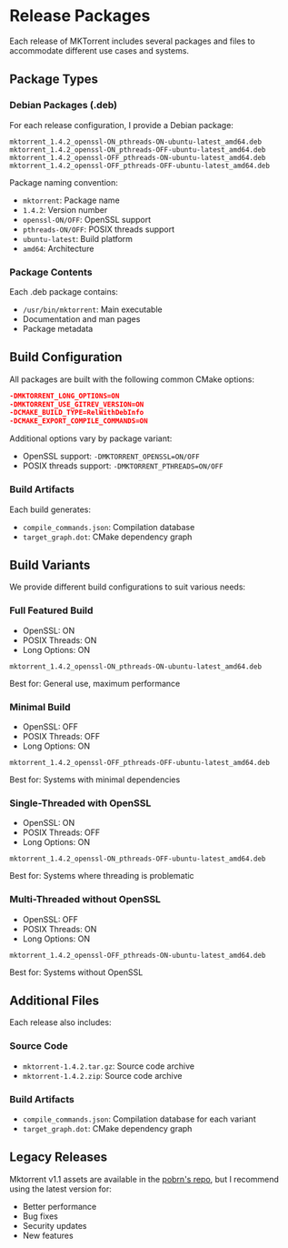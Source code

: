 # Release Packages

Each release of MKTorrent includes several packages and files to accommodate different use cases and systems.

## Package Types

### Debian Packages (.deb)

For each release configuration, I provide a Debian package:

```
mktorrent_1.4.2_openssl-ON_pthreads-ON-ubuntu-latest_amd64.deb
mktorrent_1.4.2_openssl-ON_pthreads-OFF-ubuntu-latest_amd64.deb
mktorrent_1.4.2_openssl-OFF_pthreads-ON-ubuntu-latest_amd64.deb
mktorrent_1.4.2_openssl-OFF_pthreads-OFF-ubuntu-latest_amd64.deb
```

Package naming convention:
- `mktorrent`: Package name
- `1.4.2`: Version number
- `openssl-ON/OFF`: OpenSSL support
- `pthreads-ON/OFF`: POSIX threads support
- `ubuntu-latest`: Build platform
- `amd64`: Architecture

### Package Contents

Each .deb package contains:
- `/usr/bin/mktorrent`: Main executable
- Documentation and man pages
- Package metadata

## Build Configuration

All packages are built with the following common CMake options:

```cmake
-DMKTORRENT_LONG_OPTIONS=ON
-DMKTORRENT_USE_GITREV_VERSION=ON
-DCMAKE_BUILD_TYPE=RelWithDebInfo
-DCMAKE_EXPORT_COMPILE_COMMANDS=ON
```

Additional options vary by package variant:
- OpenSSL support: `-DMKTORRENT_OPENSSL=ON/OFF`
- POSIX threads support: `-DMKTORRENT_PTHREADS=ON/OFF`

### Build Artifacts
Each build generates:
- `compile_commands.json`: Compilation database
- `target_graph.dot`: CMake dependency graph

## Build Variants

We provide different build configurations to suit various needs:

### Full Featured Build
- OpenSSL: ON
- POSIX Threads: ON
- Long Options: ON
```
mktorrent_1.4.2_openssl-ON_pthreads-ON-ubuntu-latest_amd64.deb
```
Best for: General use, maximum performance

### Minimal Build
- OpenSSL: OFF
- POSIX Threads: OFF
- Long Options: ON
```
mktorrent_1.4.2_openssl-OFF_pthreads-OFF-ubuntu-latest_amd64.deb
```
Best for: Systems with minimal dependencies

### Single-Threaded with OpenSSL
- OpenSSL: ON
- POSIX Threads: OFF
- Long Options: ON
```
mktorrent_1.4.2_openssl-ON_pthreads-OFF-ubuntu-latest_amd64.deb
```
Best for: Systems where threading is problematic

### Multi-Threaded without OpenSSL
- OpenSSL: OFF
- POSIX Threads: ON
- Long Options: ON
```
mktorrent_1.4.2_openssl-OFF_pthreads-ON-ubuntu-latest_amd64.deb
```
Best for: Systems without OpenSSL

## Additional Files

Each release also includes:

### Source Code
- `mktorrent-1.4.2.tar.gz`: Source code archive
- `mktorrent-1.4.2.zip`: Source code archive

### Build Artifacts
- `compile_commands.json`: Compilation database for each variant
- `target_graph.dot`: CMake dependency graph

## Legacy Releases

Mktorrent v1.1 assets are available in the [pobrn's repo](https://github.com/pobrn/mktorrent/releases), but I recommend using the latest version for:
- Better performance
- Bug fixes
- Security updates
- New features 
